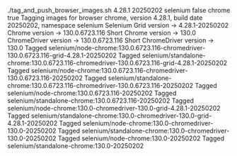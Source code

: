 ./tag_and_push_browser_images.sh 4.28.1 20250202 selenium false chrome true
Tagging images for browser chrome, version 4.28.1, build date 20250202, namespace selenium
Selenium Grid version -> 4.28.1-20250202
Chrome version -> 130.0.6723.116
Short Chrome version -> 130.0
ChromeDriver version -> 130.0.6723.116
Short ChromeDriver version -> 130.0
Tagged selenium/node-chrome:130.0.6723.116-chromedriver-130.0.6723.116-grid-4.28.1-20250202
Tagged selenium/standalone-chrome:130.0.6723.116-chromedriver-130.0.6723.116-grid-4.28.1-20250202
Tagged selenium/node-chrome:130.0.6723.116-chromedriver-130.0.6723.116-20250202
Tagged selenium/standalone-chrome:130.0.6723.116-chromedriver-130.0.6723.116-20250202
Tagged selenium/node-chrome:130.0.6723.116-20250202
Tagged selenium/standalone-chrome:130.0.6723.116-20250202
Tagged selenium/node-chrome:130.0-chromedriver-130.0-grid-4.28.1-20250202
Tagged selenium/standalone-chrome:130.0-chromedriver-130.0-grid-4.28.1-20250202
Tagged selenium/node-chrome:130.0-chromedriver-130.0-20250202
Tagged selenium/standalone-chrome:130.0-chromedriver-130.0-20250202
Tagged selenium/node-chrome:130.0-20250202
Tagged selenium/standalone-chrome:130.0-20250202
